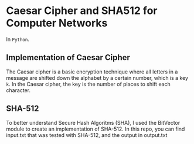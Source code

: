 # Caesar Cipher and SHA512 for Computer Networks
In `Python`. 

## Implementation of Caesar Cipher

The Caesar cipher is a basic encryption technique where all letters in a message are shifted down the alphabet by a certain number, which is a key `k`. In the Caesar cipher, the key is the number of places to shift each character.

##  SHA-512

To better understand Secure Hash Algoritms (SHA), I used the BitVector module to create an implementation of SHA-512. In this repo, you can find input.txt that was tested with SHA-512, and the output in output.txt
